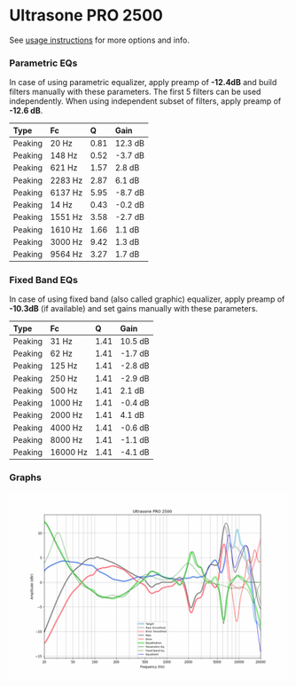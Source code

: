 # Ultrasone PRO 2500
See [usage instructions](https://github.com/jaakkopasanen/AutoEq#usage) for more options and info.

### Parametric EQs
In case of using parametric equalizer, apply preamp of **-12.4dB** and build filters manually
with these parameters. The first 5 filters can be used independently.
When using independent subset of filters, apply preamp of **-12.6 dB**.

| Type    | Fc      |    Q | Gain    |
|:--------|:--------|:-----|:--------|
| Peaking | 20 Hz   | 0.81 | 12.3 dB |
| Peaking | 148 Hz  | 0.52 | -3.7 dB |
| Peaking | 621 Hz  | 1.57 | 2.8 dB  |
| Peaking | 2283 Hz | 2.87 | 6.1 dB  |
| Peaking | 6137 Hz | 5.95 | -8.7 dB |
| Peaking | 14 Hz   | 0.43 | -0.2 dB |
| Peaking | 1551 Hz | 3.58 | -2.7 dB |
| Peaking | 1610 Hz | 1.66 | 1.1 dB  |
| Peaking | 3000 Hz | 9.42 | 1.3 dB  |
| Peaking | 9564 Hz | 3.27 | 1.7 dB  |

### Fixed Band EQs
In case of using fixed band (also called graphic) equalizer, apply preamp of **-10.3dB**
(if available) and set gains manually with these parameters.

| Type    | Fc       |    Q | Gain    |
|:--------|:---------|:-----|:--------|
| Peaking | 31 Hz    | 1.41 | 10.5 dB |
| Peaking | 62 Hz    | 1.41 | -1.7 dB |
| Peaking | 125 Hz   | 1.41 | -2.8 dB |
| Peaking | 250 Hz   | 1.41 | -2.9 dB |
| Peaking | 500 Hz   | 1.41 | 2.1 dB  |
| Peaking | 1000 Hz  | 1.41 | -0.4 dB |
| Peaking | 2000 Hz  | 1.41 | 4.1 dB  |
| Peaking | 4000 Hz  | 1.41 | -0.6 dB |
| Peaking | 8000 Hz  | 1.41 | -1.1 dB |
| Peaking | 16000 Hz | 1.41 | -4.1 dB |

### Graphs
![](./Ultrasone%20PRO%202500.png)
